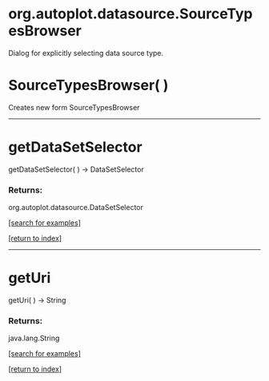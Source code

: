 # org.autoplot.datasource.SourceTypesBrowser

Dialog for explicitly selecting data source type.

# SourceTypesBrowser( )
Creates new form SourceTypesBrowser

***
<a name="getDataSetSelector"></a>
# getDataSetSelector
getDataSetSelector(  ) &rarr; DataSetSelector



### Returns:
org.autoplot.datasource.DataSetSelector


<a href="https://github.com/autoplot/dev/search?q=getDataSetSelector&unscoped_q=getDataSetSelector">[search for examples]</a>

<a href="https://github.com/autoplot/documentation/blob/master/javadoc/index-all.md">[return to index]</a>

***
<a name="getUri"></a>
# getUri
getUri(  ) &rarr; String



### Returns:
java.lang.String


<a href="https://github.com/autoplot/dev/search?q=getUri&unscoped_q=getUri">[search for examples]</a>

<a href="https://github.com/autoplot/documentation/blob/master/javadoc/index-all.md">[return to index]</a>

